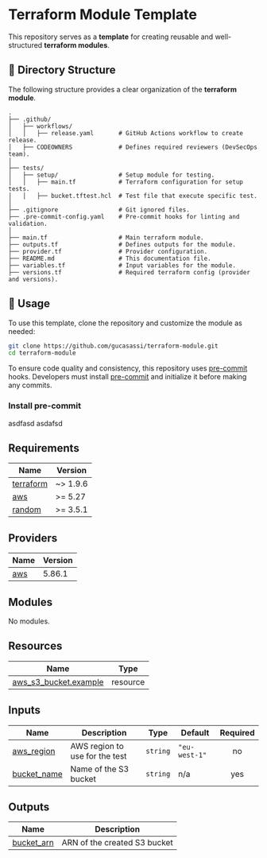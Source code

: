 # Terraform Module Template

This repository serves as a **template** for creating reusable and well-structured **terraform modules**.

## 📂 Directory Structure

The following structure provides a clear organization of the **terraform module**.

```plaintext
.
├── .github/
│   ├── workflows/
│   │   ├── release.yaml       # GitHub Actions workflow to create release.
│   ├── CODEOWNERS             # Defines required reviewers (DevSecOps team).
│
├── tests/
│   ├── setup/                 # Setup module for testing.
│   │   ├── main.tf            # Terraform configuration for setup tests.
│   │   ├── bucket.tftest.hcl  # Test file that execute specific test.
│
├── .gitignore                 # Git ignored files.
├── .pre-commit-config.yaml    # Pre-commit hooks for linting and validation.
│
├── main.tf                    # Main terraform module.
├── outputs.tf                 # Defines outputs for the module.
├── provider.tf                # Provider configuration.
├── README.md                  # This documentation file.
├── variables.tf               # Input variables for the module.
├── versions.tf                # Required terraform config (provider and versions).
```

## 🚀 Usage

To use this template, clone the repository and customize the module as needed:

```bash
git clone https://github.com/gucasassi/terraform-module.git
cd terraform-module
```

To ensure code quality and consistency, this repository uses [pre-commit](https://pre-commit.com/) hooks. Developers must install [pre-commit](https://pre-commit.com/) and initialize it before making any commits.

### Install pre-commit

asdfasd asdafsd

<!-- BEGIN_TF_DOCS -->

## Requirements

| Name                                                                     | Version  |
| ------------------------------------------------------------------------ | -------- |
| <a name="requirement_terraform"></a> [terraform](#requirement_terraform) | ~> 1.9.6 |
| <a name="requirement_aws"></a> [aws](#requirement_aws)                   | >= 5.27  |
| <a name="requirement_random"></a> [random](#requirement_random)          | >= 3.5.1 |

## Providers

| Name                                             | Version |
| ------------------------------------------------ | ------- |
| <a name="provider_aws"></a> [aws](#provider_aws) | 5.86.1  |

## Modules

No modules.

## Resources

| Name                                                                                                           | Type     |
| -------------------------------------------------------------------------------------------------------------- | -------- |
| [aws_s3_bucket.example](https://registry.terraform.io/providers/hashicorp/aws/latest/docs/resources/s3_bucket) | resource |

## Inputs

| Name                                                               | Description                    | Type     | Default       | Required |
| ------------------------------------------------------------------ | ------------------------------ | -------- | ------------- | :------: |
| <a name="input_aws_region"></a> [aws_region](#input_aws_region)    | AWS region to use for the test | `string` | `"eu-west-1"` |    no    |
| <a name="input_bucket_name"></a> [bucket_name](#input_bucket_name) | Name of the S3 bucket          | `string` | n/a           |   yes    |

## Outputs

| Name                                                              | Description                  |
| ----------------------------------------------------------------- | ---------------------------- |
| <a name="output_bucket_arn"></a> [bucket_arn](#output_bucket_arn) | ARN of the created S3 bucket |

<!-- END_TF_DOCS -->
